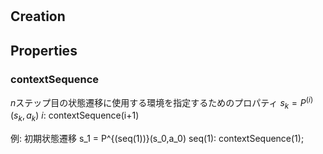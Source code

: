 # 

## Creation

## Properties

### contextSequence
$n$ステップ目の状態遷移に使用する環境を指定するためのプロパティ
$s_k = P^{(i)}(s_k,a_k)$
$i$: contextSequence(i+1)

例: 初期状態遷移
s_1 = P^{(seq(1))}(s_0,a_0)
seq(1): contextSequence(1);
